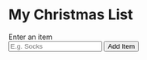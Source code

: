 <!doctype html>
<html lang="en">

<head>
	<meta charset="UTF-8">
	<meta name="viewport" content="width=device-width, initial-scale=1.0">
	<title>My Christmas List</title>
	<link rel="stylesheet" href="index.css">
	<link rel="preconnect" href="https://fonts.googleapis.com">
	<link rel="preconnect" href="https://fonts.gstatic.com" crossorigin>
	<link href="https://fonts.googleapis.com/css2?family=Birthstone&family=Caveat:wght@400..700&family=Poppins:ital,wght@0,100;0,200;0,300;0,400;0,500;0,600;0,700;0,800;0,900;1,100;1,200;1,300;1,400;1,500;1,600;1,700;1,800;1,900&display=swap"
	 rel="stylesheet">
</head>

<body>
	<div class="container">
		<h1>My Christmas List</h1>
		<div class="input-group">
			<label for="item-input">Enter an item</label>
			<div>
				<input type="text" id="item-input" placeholder="E.g. Socks">
				<button id="add-item-button">Add Item</button>
			</div>
		</div>
		<ul id="shopping-list" aria-live="polite"></ul>
	</div>
	<script type="module" src="index.js"></script>
</body>

</html>
